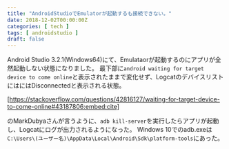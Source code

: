 ```yaml
---
title: "AndroidStudioでEmulatorが起動するも接続できない。"
date: 2018-12-02T00:00:00Z
categories: [ tech ]
tags: [ androidstudio ]
draft: false
---
```


Android Studio 3.2.1(Windows64)にて、Emulataorが起動するのにアプリが全然起動しない状態になりました。
最下部に`android waiting for target device to come online`と表示されたままで変化せず、LogcatのデバイスリストにはにはDisconnectedと表示される状態。

[https://stackoverflow.com/questions/42816127/waiting-for-target-device-to-come-online#43187806:embed:cite]

のMarkDubyaさんが言うように、`adb kill-server`を実行したらアプリが起動し、Logcatにログが出力されるようになった。
Windows 10でのadb.exeは`C:\Users\(ユーザー名)\AppData\Local\Android\Sdk\platform-tools`にあった。

